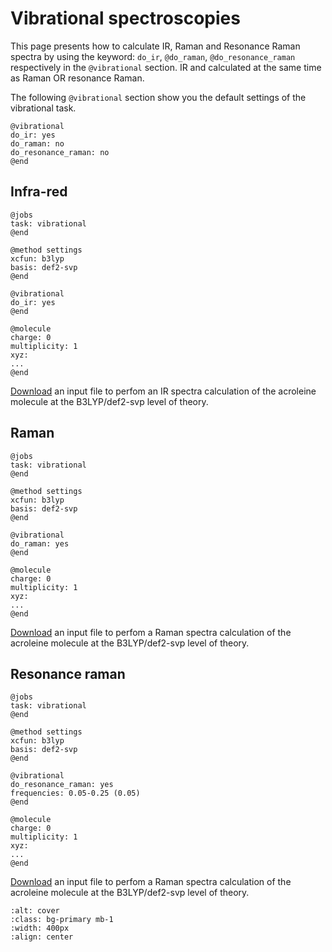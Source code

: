 # Vibrational spectroscopies

This page presents how to calculate IR, Raman and Resonance Raman spectra by using the keyword: ```do_ir```, ```@do_raman```, ```@do_resonance_raman``` respectively in the ```@vibrational``` section. IR and calculated at the same time as Raman OR resonance Raman.

The following ```@vibrational``` section show you the default settings of the vibrational task.
```
@vibrational
do_ir: yes
do_raman: no
do_resonance_raman: no
@end
```

## Infra-red

```
@jobs
task: vibrational
@end

@method settings
xcfun: b3lyp
basis: def2-svp
@end

@vibrational
do_ir: yes
@end

@molecule
charge: 0
multiplicity: 1
xyz:
...                     
@end
```
[Download](../input_files/acro-ir.inp) an input file to perfom an IR spectra calculation of the acroleine molecule at the B3LYP/def2-svp level of theory.

## Raman
```
@jobs
task: vibrational
@end

@method settings
xcfun: b3lyp
basis: def2-svp
@end

@vibrational
do_raman: yes
@end

@molecule
charge: 0
multiplicity: 1
xyz:
...                     
@end
```
[Download](../input_files/acro-raman.inp) an input file to perfom a Raman spectra calculation of the acroleine molecule at the B3LYP/def2-svp level of theory.

## Resonance raman
```
@jobs
task: vibrational
@end

@method settings
xcfun: b3lyp
basis: def2-svp
@end

@vibrational
do_resonance_raman: yes
frequencies: 0.05-0.25 (0.05)
@end

@molecule
charge: 0
multiplicity: 1
xyz:
...                      
@end
```
[Download](../input_files/acro-reson-raman.inp) an input file to perfom a Raman spectra calculation of the acroleine molecule at the B3LYP/def2-svp level of theory.

```{image} ../images/acro.png
:alt: cover
:class: bg-primary mb-1
:width: 400px
:align: center
```